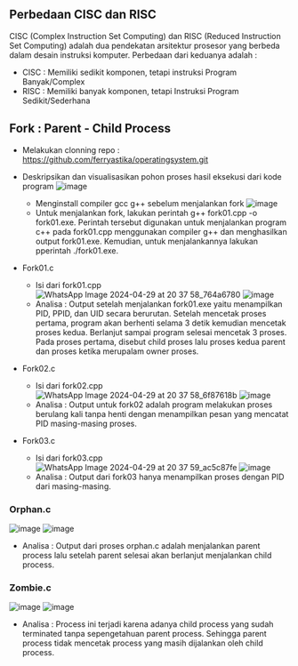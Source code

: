 ## Perbedaan CISC dan RISC

CISC (Complex Instruction Set Computing) dan RISC (Reduced Instruction Set Computing) adalah dua pendekatan arsitektur prosesor yang berbeda dalam desain instruksi komputer. 
Perbedaan dari keduanya adalah : 
- CISC : Memiliki sedikit komponen, tetapi instruksi Program Banyak/Complex
- RISC : Memiliki banyak komponen, tetapi Instruksi Program Sedikit/Sederhana

## Fork : Parent - Child Process

- Melakukan clonning repo : https://github.com/ferryastika/operatingsystem.git
- Deskripsikan dan visualisasikan pohon proses hasil eksekusi dari kode program
![image](https://github.com/Meiradina/SysOP24-3123521023/assets/160557713/50f14295-d2f9-40bd-9ea0-fe5f5225729d)
  - Menginstall compiler gcc g++ sebelum menjalankan fork
![image](https://github.com/Meiradina/SysOP24-3123521023/assets/160557713/2a2b264f-4415-4af3-817c-e5627772b456)
  - Untuk menjalankan fork, lakukan perintah g++ fork01.cpp -o fork01.exe.
  Perintah tersebut digunakan untuk menjalankan program c++ pada fork01.cpp menggunakan compiler g++ dan menghasilkan output fork01.exe.
  Kemudian, untuk menjalankannya lakukan pperintah ./fork01.exe.
- Fork01.c
   - Isi dari fork01.cpp
     ![WhatsApp Image 2024-04-29 at 20 37 58_764a6780](https://github.com/Meiradina/SysOP24-3123521023/assets/160557713/cbe9d7e0-714c-4394-852f-decb9251dd7e)
![image](https://github.com/Meiradina/SysOP24-3123521023/assets/160557713/ced88419-6af0-44ea-bddb-c316eb9574fd)
    - Analisa :
    Output setelah menjalankan fork01.exe yaitu menampilkan PID, PPID, dan UID secara berurutan. Setelah mencetak proses pertama, program akan berhenti selama 3 detik kemudian mencetak proses kedua. Berlanjut sampai program selesai mencetak 3 proses. Pada proses pertama, disebut child proses lalu proses kedua parent dan proses ketika merupalam owner proses. 

- Fork02.c
  - Isi dari fork02.cpp
    ![WhatsApp Image 2024-04-29 at 20 37 58_6f87618b](https://github.com/Meiradina/SysOP24-3123521023/assets/160557713/590e7a47-7412-48c5-b590-8ee5a85a60aa)
![image](https://github.com/Meiradina/SysOP24-3123521023/assets/160557713/21934d0f-131f-4a03-a1d4-98a1646f3d8a)
  - Analisa :
  Output untuk fork02 adalah program melakukan proses berulang kali tanpa henti dengan menampilkan pesan yang mencatat PID masing-masing proses.

- Fork03.c
  - Isi dari fork03.cpp
    ![WhatsApp Image 2024-04-29 at 20 37 59_ac5c87fe](https://github.com/Meiradina/SysOP24-3123521023/assets/160557713/a36f0d28-5ac1-468e-af2d-b42b2ec13098)
![image](https://github.com/Meiradina/SysOP24-3123521023/assets/160557713/ddf97380-6d33-4e3d-917e-1623069bb687)
  - Analisa :
  Output dari fork03 hanya menampilkan proses dengan PID dari masing-masing.

### Orphan.c
![image](https://github.com/Meiradina/SysOP24-3123521023/assets/160557713/18da5ee5-5690-4c6c-95a9-e5a6c40d42ea)
![image](https://github.com/Meiradina/SysOP24-3123521023/assets/160557713/57a278a1-184d-40c8-8c1f-96c0f0780d55)
  - Analisa : 
  Output dari proses orphan.c adalah menjalankan parent process lalu setelah parent selesai akan berlanjut menjalankan child process. 

### Zombie.c
![image](https://github.com/Meiradina/SysOP24-3123521023/assets/160557713/40dce8aa-a94f-4adc-95f7-06f92b88b11d)
![image](https://github.com/Meiradina/SysOP24-3123521023/assets/160557713/ebe0643f-8888-46f4-9893-f994283b9a56)
  - Analisa : 
  Process ini terjadi karena adanya child process yang sudah terminated tanpa sepengetahuan parent process. Sehingga parent process tidak mencetak process yang masih dijalankan oleh child process. 



